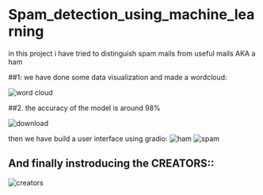 # Spam_detection_using_machine_learning
in this project i have tried to distinguish spam mails from useful mails AKA a ham

##1: we have done some data visualization and made a wordcloud:

![word cloud](https://user-images.githubusercontent.com/109857615/228931068-0687d271-73ee-46f8-8e01-e9618a8a2899.png)

##2. the accuracy of the model is around 98%



![download](https://user-images.githubusercontent.com/109857615/228931221-c6137cd3-3439-431c-8b07-79f714d4919f.png)

then we have build a user interface using gradio:
![ham](https://user-images.githubusercontent.com/109857615/228931299-44112240-7e09-4b10-b4de-6983aaff9c23.png)
![spam](https://user-images.githubusercontent.com/109857615/228931304-19d9b92c-2673-4816-8592-667ff117332b.png)

## And finally instroducing the CREATORS::


![creators](https://user-images.githubusercontent.com/109857615/228936957-c57b27ac-28a2-4c72-8f7f-db729cfd59e2.png)
